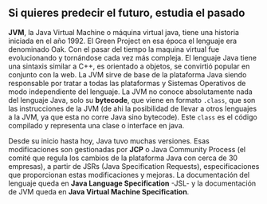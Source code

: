 ## Si quieres predecir el futuro, estudia el pasado


**JVM**, la Java Virtual Machine o máquina virtual java, tiene una historia iniciada en el año 1992. El Green Project en esa época el lenguaje era denominado Oak. Con el pasar del tiempo la maquina virtual fue evolucionando y tornándose cada vez más compleja. El lenguaje Java tiene una sintaxis similar a C++, es orientado a objetos, se convirtió popular en conjunto con la web. La JVM sirve de base de la plataforma Java siendo responsable por tratar a todas las plataformas y Sistemas Operativos de modo independiente del lenguaje. La JVM no conoce absolutamente nada del lenguaje Java, solo su **bytecode**, que viene en formato `.class`,  que son las instrucciones de la JVM (de ahi la posibilidad de llevar a otros lenguajes a la JVM, ya que esta no corre Java sino bytecode). Este `class` es el código compilado y representa una clase o interface en java. 


Desde su inicio hasta hoy, Java tuvo muchas versiones. Esas modificaciones son gestionadas por **JCP** o Java Community Process (el comité que regula los cambios de la plataforma Java con cerca de 30 empresas), a partir de JSRs (Java Specification Requests), especificaciones que proporcionan estas modificaciones y mejoras. La documentación del lenguaje queda en **Java Language Specification** -JSL- y la documentación de JVM queda en **Java Virtual Machine Specification**.
